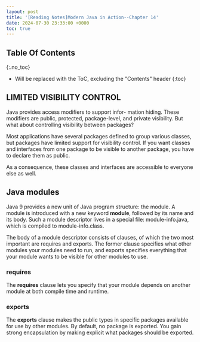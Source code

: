 ```yaml
---
layout: post
title: '[Reading Notes]Modern Java in Action--Chapter 14'
date: 2024-07-30 23:33:00 +0000
toc: true
---
```

## Table Of Contents
{:.no_toc}
* Will be replaced with the ToC, excluding the "Contents" header
{:toc}

## LIMITED VISIBILITY CONTROL
Java provides access modifiers to support infor- mation hiding. These modifiers are public, protected, package-level, and private visibility. But what about controlling visibility between packages?

Most applications have several packages defined to group various classes, but packages have limited support for visibility control. If you want classes and interfaces from one package to be visible to another package, you have to declare them as public.

As a consequence, these classes and interfaces are accessible to everyone else as well.

## Java modules
Java 9 provides a new unit of Java program structure: the module. A module is introduced with a new keyword **module**, followed by its name and its body. Such a module descriptor lives in a special file: module-info.java, which is compiled to module-info.class.

The body of a module descriptor consists of clauses, of which the two most important are requires and exports. The former clause specifies what other modules your modules need to run, and exports specifies everything that your module wants to be visible for other modules to use.

### requires
The **requires** clause lets you specify that your module depends on another module at both compile time and runtime.

### exports
The **exports** clause makes the public types in specific packages available for use by other modules. By default, no package is exported. You gain strong encapsulation by making explicit what packages should be exported.




